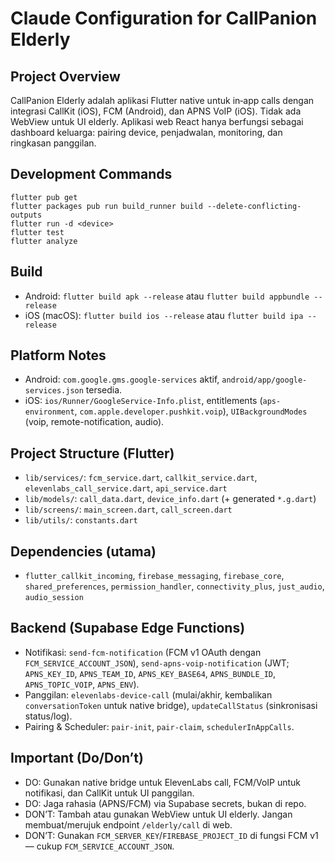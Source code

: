 # Claude Configuration for CallPanion Elderly

## Project Overview
CallPanion Elderly adalah aplikasi Flutter native untuk in‑app calls dengan integrasi CallKit (iOS), FCM (Android), dan APNS VoIP (iOS). Tidak ada WebView untuk UI elderly. Aplikasi web React hanya berfungsi sebagai dashboard keluarga: pairing device, penjadwalan, monitoring, dan ringkasan panggilan.

## Development Commands
```
flutter pub get
flutter packages pub run build_runner build --delete-conflicting-outputs
flutter run -d <device>
flutter test
flutter analyze
```

## Build
- Android: `flutter build apk --release` atau `flutter build appbundle --release`
- iOS (macOS): `flutter build ios --release` atau `flutter build ipa --release`

## Platform Notes
- Android: `com.google.gms.google-services` aktif, `android/app/google-services.json` tersedia.
- iOS: `ios/Runner/GoogleService-Info.plist`, entitlements (`aps-environment`, `com.apple.developer.pushkit.voip`), `UIBackgroundModes` (voip, remote-notification, audio).

## Project Structure (Flutter)
- `lib/services/`: `fcm_service.dart`, `callkit_service.dart`, `elevenlabs_call_service.dart`, `api_service.dart`
- `lib/models/`: `call_data.dart`, `device_info.dart` (+ generated `*.g.dart`)
- `lib/screens/`: `main_screen.dart`, `call_screen.dart`
- `lib/utils/`: `constants.dart`

## Dependencies (utama)
- `flutter_callkit_incoming`, `firebase_messaging`, `firebase_core`, `shared_preferences`, `permission_handler`, `connectivity_plus`, `just_audio`, `audio_session`

## Backend (Supabase Edge Functions)
- Notifikasi: `send-fcm-notification` (FCM v1 OAuth dengan `FCM_SERVICE_ACCOUNT_JSON`), `send-apns-voip-notification` (JWT; `APNS_KEY_ID`, `APNS_TEAM_ID`, `APNS_KEY_BASE64`, `APNS_BUNDLE_ID`, `APNS_TOPIC_VOIP`, `APNS_ENV`).
- Panggilan: `elevenlabs-device-call` (mulai/akhir, kembalikan `conversationToken` untuk native bridge), `updateCallStatus` (sinkronisasi status/log).
- Pairing & Scheduler: `pair-init`, `pair-claim`, `schedulerInAppCalls`.

## Important (Do/Don’t)
- DO: Gunakan native bridge untuk ElevenLabs call, FCM/VoIP untuk notifikasi, dan CallKit untuk UI panggilan.
- DO: Jaga rahasia (APNS/FCM) via Supabase secrets, bukan di repo.
- DON’T: Tambah atau gunakan WebView untuk UI elderly. Jangan membuat/merujuk endpoint `/elderly/call` di web.
- DON’T: Gunakan `FCM_SERVER_KEY`/`FIREBASE_PROJECT_ID` di fungsi FCM v1 — cukup `FCM_SERVICE_ACCOUNT_JSON`.
